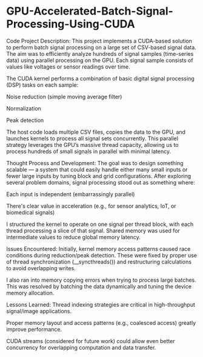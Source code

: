 # GPU-Accelerated-Batch-Signal-Processing-Using-CUDA

Code Project Description:
This project implements a CUDA-based solution to perform batch signal processing on a large set of CSV-based signal data. The aim was to efficiently analyze hundreds of signal samples (time-series data) using parallel processing on the GPU. Each signal sample consists of values like voltages or sensor readings over time.

The CUDA kernel performs a combination of basic digital signal processing (DSP) tasks on each sample:

Noise reduction (simple moving average filter)

Normalization

Peak detection

The host code loads multiple CSV files, copies the data to the GPU, and launches kernels to process all signal sets concurrently. This parallel strategy leverages the GPU’s massive thread capacity, allowing us to process hundreds of small signals in parallel with minimal latency.

Thought Process and Development:
The goal was to design something scalable — a system that could easily handle either many small inputs or fewer large inputs by tuning block and grid configurations. After exploring several problem domains, signal processing stood out as something where:

Each input is independent (embarrassingly parallel)

There's clear value in acceleration (e.g., for sensor analytics, IoT, or biomedical signals)

I structured the kernel to operate on one signal per thread block, with each thread processing a slice of that signal. Shared memory was used for intermediate values to reduce global memory latency.

Issues Encountered:
Initially, kernel memory access patterns caused race conditions during reduction/peak detection. These were fixed by proper use of thread synchronization (__syncthreads()) and restructuring calculations to avoid overlapping writes.

I also ran into memory copying errors when trying to process large batches. This was resolved by batching the data dynamically and tuning the device memory allocation.

Lessons Learned:
Thread indexing strategies are critical in high-throughput signal/image applications.

Proper memory layout and access patterns (e.g., coalesced access) greatly improve performance.

CUDA streams (considered for future work) could allow even better concurrency for overlapping computation and data transfer.


